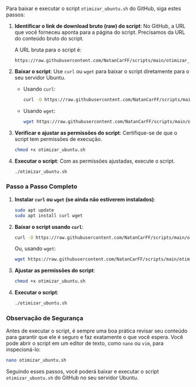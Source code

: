 Para baixar e executar o script `otimizar_ubuntu.sh` do GitHub, siga estes passos:

1. **Identificar o link de download bruto (raw) do script**:
   No GitHub, a URL que você forneceu aponta para a página do script. Precisamos da URL do conteúdo bruto do script.

   A URL bruta para o script é:
   ```
   https://raw.githubusercontent.com/NatanCarFF/scripts/main/otimizar_ubuntu.sh
   ```

2. **Baixar o script**:
   Use `curl` ou `wget` para baixar o script diretamente para o seu servidor Ubuntu.

   - Usando `curl`:
     ```bash
     curl -O https://raw.githubusercontent.com/NatanCarFF/scripts/main/otimizar_ubuntu.sh
     ```

   - Usando `wget`:
     ```bash
     wget https://raw.githubusercontent.com/NatanCarFF/scripts/main/otimizar_ubuntu.sh
     ```

3. **Verificar e ajustar as permissões do script**:
   Certifique-se de que o script tem permissões de execução.

   ```bash
   chmod +x otimizar_ubuntu.sh
   ```

4. **Executar o script**:
   Com as permissões ajustadas, execute o script.

   ```bash
   ./otimizar_ubuntu.sh
   ```

### Passo a Passo Completo

1. **Instalar `curl` ou `wget` (se ainda não estiverem instalados)**:
   ```bash
   sudo apt update
   sudo apt install curl wget
   ```

2. **Baixar o script usando `curl`**:
   ```bash
   curl -O https://raw.githubusercontent.com/NatanCarFF/scripts/main/otimizar_ubuntu.sh
   ```

   Ou, usando `wget`:
   ```bash
   wget https://raw.githubusercontent.com/NatanCarFF/scripts/main/otimizar_ubuntu.sh
   ```

3. **Ajustar as permissões do script**:
   ```bash
   chmod +x otimizar_ubuntu.sh
   ```

4. **Executar o script**:
   ```bash
   ./otimizar_ubuntu.sh
   ```

### Observação de Segurança
Antes de executar o script, é sempre uma boa prática revisar seu conteúdo para garantir que ele é seguro e faz exatamente o que você espera. Você pode abrir o script em um editor de texto, como `nano` ou `vim`, para inspecioná-lo:

```bash
nano otimizar_ubuntu.sh
```

Seguindo esses passos, você poderá baixar e executar o script `otimizar_ubuntu.sh` do GitHub no seu servidor Ubuntu.
